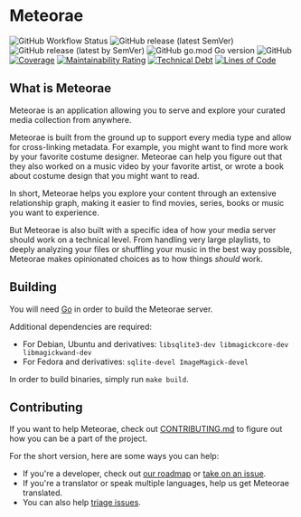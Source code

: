 # Meteorae

![GitHub Workflow Status](https://img.shields.io/github/workflow/status/meteorae/server/main) ![GitHub release (latest SemVer)](https://img.shields.io/github/v/release/meteorae/server) ![GitHub release (latest by SemVer)](https://img.shields.io/github/downloads/meteorae/server/latest/total) ![GitHub go.mod Go version](https://img.shields.io/github/go-mod/go-version/meteorae/server) ![GitHub](https://img.shields.io/github/license/meteorae/server)  
[![Coverage](https://sonarcloud.io/api/project_badges/measure?project=meteorae_server&metric=coverage)](https://sonarcloud.io/summary/new_code?id=meteorae_server) [![Maintainability Rating](https://sonarcloud.io/api/project_badges/measure?project=meteorae_server&metric=sqale_rating)](https://sonarcloud.io/summary/new_code?id=meteorae_server) [![Technical Debt](https://sonarcloud.io/api/project_badges/measure?project=meteorae_server&metric=sqale_index)](https://sonarcloud.io/summary/new_code?id=meteorae_server) [![Lines of Code](https://sonarcloud.io/api/project_badges/measure?project=meteorae_server&metric=ncloc)](https://sonarcloud.io/summary/new_code?id=meteorae_server)

## What is Meteorae

Meteorae is an application allowing you to serve and explore your curated media collection from anywhere.

Meteorae is built from the ground up to support every media type and allow for cross-linking metadata. For example, you might want to find more work by your favorite costume designer. Meteorae can help you figure out that they also worked on a music video by your favorite artist, or wrote a book about costume design that you might want to read.

In short, Meteorae helps you explore your content through an extensive relationship graph, making it easier to find movies, series, books or music you want to experience.

But Meteorae is also built with a specific idea of how your media server should work on a technical level. From handling very large playlists, to deeply analyzing your files or shuffling your music in the best way possible, Meteorae makes opinionated choices as to how things _should_ work.

## Building

You will need [Go](https://go.dev/doc/install) in order to build the Meteorae server.

Additional dependencies are required:

- For Debian, Ubuntu and derivatives: `libsqlite3-dev libmagickcore-dev libmagickwand-dev`
- For Fedora and derivatives: `sqlite-devel ImageMagick-devel`

In order to build binaries, simply run `make build`.

## Contributing

If you want to help Meteorae, check out [CONTRIBUTING.md](https://github.com/meteorae/server/blob/master/CONTRIBUTING.md) to figure out how you can be a part of the project.

For the short version, here are some ways you can help:

- If you're a developer, check out [our roadmap](https://github.com/meteorae/server/blob/master/README.md) or [take on an issue](https://github.com/meteorae/server/labels/good%20first%20issue).
- If you're a translator or speak multiple languages, help us get Meteorae translated.
- You can also help [triage issues](https://github.com/meteorae/server/issues).
